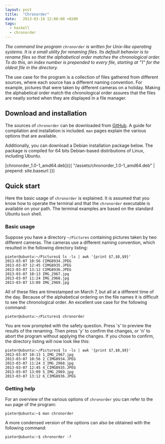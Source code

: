 ```yaml
---
layout: post
title:  "Chronorder"
date:   2013-03-18 12:00:00 +0200
tags:
  - haskell
  - chronorder
---
```

*The command line program `chronorder` is written for Unix-like operating systems. It is a small utility for renaming files. Its default behavior is to rename files so that the alphabetical order matches the chronological order. To do this, an index number is prepended to every file, starting at "1" for the oldest file in the directory.*

The use case for the program is a collection of files gathered from different sources, where each source has a different naming convention. For example, pictures that were taken by different cameras on a holiday. Making the alphabetical order match the chronological order assures that the files are neatly sorted when they are displayed in a file manager.

## Download and installation
The sources of `chronorder` can be downloaded from [GitHub](http://github.com/pbrandwijk/chronorder). A guide for compilation and installation is included. `man` pages explain the various options that are available.

Additionally, you can download a Debian installation package below. The package is compiled for 64 bits Debian-based distributions of Linux, including Ubuntu.

<span class="debian-package"></span><span class="package-name">[chronorder_1.0-1_amd64.deb]({{ "/assets/chronorder_1.0-1_amd64.deb" | prepend: site.baseurl }})</span>

## Quick start
Here the basic usage of `chronorder` is explained. It is assumed that you know how to operate the terminal and that the `chronorder` executable is available on your path. The terminal examples are based on the standard Ubuntu `bash` shell.

### Basic usage
Suppose you have a directory `~/Pictures` containing pictures taken by two different cameras. The cameras use a different naming convention, which resulted in the following directory listing:
```console
pieter@ubuntu:~/Pictures$ ls -ls | awk '{print $7,$8,$9}'
2013-03-07 10:56 CIMG8934.JPEG
2013-03-07 12:45 CIMG8935.JPEG
2013-03-07 13:12 CIMG8936.JPEG
2013-03-07 10:13 IMG_2967.jpg
2013-03-07 11:24 IMG_2968.jpg
2013-03-07 13:09 IMG_2969.jpg
```

All of these files are timestamped on March 7, but all at a different time of the day. Because of the alphabetical ordering on the file names it is difficult to see the chronological order. An excellent use case for the following command:
```console
pieter@ubuntu:~/Pictures$ chronorder
```

You are now prompted with the safety question. Press 's' to preview the results of the renaming. Then press 'y' to confirm the changes, or 'n' to abort the program without applying the changes. If you chose to confirm, the directory listing will now look like this:
```console
pieter@ubuntu:~/Pictures$ ls -ls | awk '{print $7,$8,$9}'
2013-03-07 10:13 1_IMG_2967.jpg
2013-03-07 10:56 2_CIMG8934.JPEG
2013-03-07 11:24 3_IMG_2968.jpg
2013-03-07 12:45 4_CIMG8935.JPEG
2013-03-07 13:09 5_IMG_2969.jpg
2013-03-07 13:12 6_CIMG8936.JPEG
```

### Getting help
For an overview of the various options of `chronorder` you can refer to the `man` page of the program:
```console
pieter@ubuntu:~$ man chronorder
```

A more condensed version of the options can also be obtained with the following command:
```console
pieter@ubuntu:~$ chronorder -?
```
